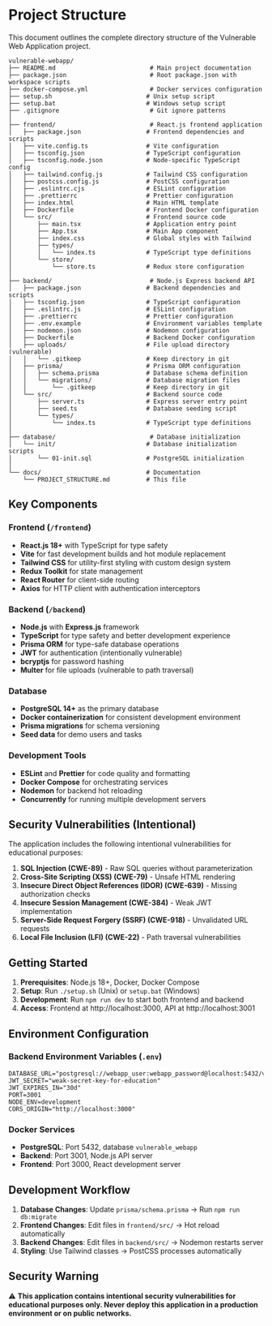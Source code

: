 # Project Structure

This document outlines the complete directory structure of the Vulnerable Web Application project.

```
vulnerable-webapp/
├── README.md                          # Main project documentation
├── package.json                       # Root package.json with workspace scripts
├── docker-compose.yml                 # Docker services configuration
├── setup.sh                          # Unix setup script
├── setup.bat                         # Windows setup script
├── .gitignore                         # Git ignore patterns
│
├── frontend/                          # React.js frontend application
│   ├── package.json                  # Frontend dependencies and scripts
│   ├── vite.config.ts                # Vite configuration
│   ├── tsconfig.json                 # TypeScript configuration
│   ├── tsconfig.node.json            # Node-specific TypeScript config
│   ├── tailwind.config.js            # Tailwind CSS configuration
│   ├── postcss.config.js             # PostCSS configuration
│   ├── .eslintrc.cjs                 # ESLint configuration
│   ├── .prettierrc                   # Prettier configuration
│   ├── index.html                    # Main HTML template
│   ├── Dockerfile                    # Frontend Docker configuration
│   └── src/                          # Frontend source code
│       ├── main.tsx                  # Application entry point
│       ├── App.tsx                   # Main App component
│       ├── index.css                 # Global styles with Tailwind
│       ├── types/
│       │   └── index.ts              # TypeScript type definitions
│       └── store/
│           └── store.ts              # Redux store configuration
│
├── backend/                           # Node.js Express backend API
│   ├── package.json                  # Backend dependencies and scripts
│   ├── tsconfig.json                 # TypeScript configuration
│   ├── .eslintrc.js                  # ESLint configuration
│   ├── .prettierrc                   # Prettier configuration
│   ├── .env.example                  # Environment variables template
│   ├── nodemon.json                  # Nodemon configuration
│   ├── Dockerfile                    # Backend Docker configuration
│   ├── uploads/                      # File upload directory (vulnerable)
│   │   └── .gitkeep                  # Keep directory in git
│   ├── prisma/                       # Prisma ORM configuration
│   │   ├── schema.prisma             # Database schema definition
│   │   └── migrations/               # Database migration files
│   │       └── .gitkeep              # Keep directory in git
│   └── src/                          # Backend source code
│       ├── server.ts                 # Express server entry point
│       ├── seed.ts                   # Database seeding script
│       └── types/
│           └── index.ts              # TypeScript type definitions
│
├── database/                          # Database initialization
│   └── init/                         # Database initialization scripts
│       └── 01-init.sql               # PostgreSQL initialization
│
└── docs/                             # Documentation
    └── PROJECT_STRUCTURE.md          # This file
```

## Key Components

### Frontend (`/frontend`)
- **React.js 18+** with TypeScript for type safety
- **Vite** for fast development builds and hot module replacement
- **Tailwind CSS** for utility-first styling with custom design system
- **Redux Toolkit** for state management
- **React Router** for client-side routing
- **Axios** for HTTP client with authentication interceptors

### Backend (`/backend`)
- **Node.js** with **Express.js** framework
- **TypeScript** for type safety and better development experience
- **Prisma ORM** for type-safe database operations
- **JWT** for authentication (intentionally vulnerable)
- **bcryptjs** for password hashing
- **Multer** for file uploads (vulnerable to path traversal)

### Database
- **PostgreSQL 14+** as the primary database
- **Docker containerization** for consistent development environment
- **Prisma migrations** for schema versioning
- **Seed data** for demo users and tasks

### Development Tools
- **ESLint** and **Prettier** for code quality and formatting
- **Docker Compose** for orchestrating services
- **Nodemon** for backend hot reloading
- **Concurrently** for running multiple development servers

## Security Vulnerabilities (Intentional)

The application includes the following intentional vulnerabilities for educational purposes:

1. **SQL Injection (CWE-89)** - Raw SQL queries without parameterization
2. **Cross-Site Scripting (XSS) (CWE-79)** - Unsafe HTML rendering
3. **Insecure Direct Object References (IDOR) (CWE-639)** - Missing authorization checks
4. **Insecure Session Management (CWE-384)** - Weak JWT implementation
5. **Server-Side Request Forgery (SSRF) (CWE-918)** - Unvalidated URL requests
6. **Local File Inclusion (LFI) (CWE-22)** - Path traversal vulnerabilities

## Getting Started

1. **Prerequisites**: Node.js 18+, Docker, Docker Compose
2. **Setup**: Run `./setup.sh` (Unix) or `setup.bat` (Windows)
3. **Development**: Run `npm run dev` to start both frontend and backend
4. **Access**: Frontend at http://localhost:3000, API at http://localhost:3001

## Environment Configuration

### Backend Environment Variables (`.env`)
```
DATABASE_URL="postgresql://webapp_user:webapp_password@localhost:5432/vulnerable_webapp"
JWT_SECRET="weak-secret-key-for-education"
JWT_EXPIRES_IN="30d"
PORT=3001
NODE_ENV=development
CORS_ORIGIN="http://localhost:3000"
```

### Docker Services
- **PostgreSQL**: Port 5432, database `vulnerable_webapp`
- **Backend**: Port 3001, Node.js API server
- **Frontend**: Port 3000, React development server

## Development Workflow

1. **Database Changes**: Update `prisma/schema.prisma` → Run `npm run db:migrate`
2. **Frontend Changes**: Edit files in `frontend/src/` → Hot reload automatically
3. **Backend Changes**: Edit files in `backend/src/` → Nodemon restarts server
4. **Styling**: Use Tailwind classes → PostCSS processes automatically

## Security Warning

⚠️ **This application contains intentional security vulnerabilities for educational purposes only. Never deploy this application in a production environment or on public networks.**